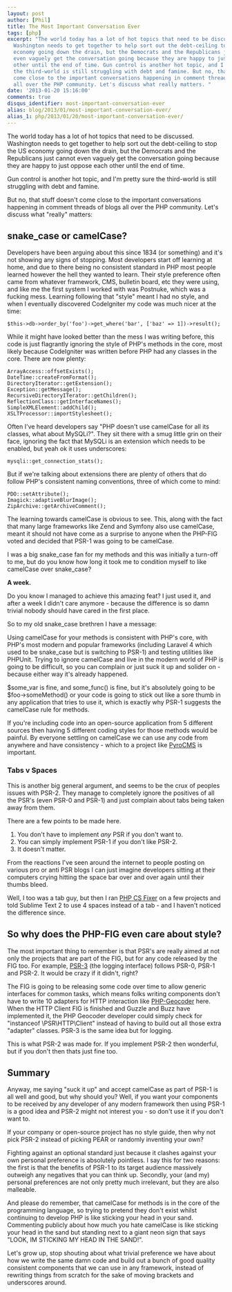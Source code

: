 ```yaml
---
layout: post
author: [Phil]
title: The Most Important Conversation Ever
tags: [php]
excerpt: "The world today has a lot of hot topics that need to be discussed.
  Washington needs to get together to help sort out the debt-ceiling to stop the US
  economy going down the drain, but the Democrats and the Republicans just cannot
  even vaguely get the conversation going because they are happy to just oppose each
  other until the end of time. Gun control is another hot topic, and I'm pretty sure
  the third-world is still struggling with debt and famine. But no, that stuff doesn't
  come close to the important conversations happening in comment threads of blogs
  all over the PHP community. Let's discuss what really matters. "
date: '2013-01-20 15:16:00'
comments: true
disqus_identifier: most-important-conversation-ever
alias: blog/2013/01/most-important-conversation-ever/
alias_1: php/2013/01/20/most-important-conversation-ever/
---
```


The world today has a lot of hot topics that need to be discussed. Washington needs to get together to help sort out the debt-ceiling to stop the US economy going down the drain, but the Democrats and the Republicans just cannot even vaguely get the conversation going because they are happy to just oppose each other until the end of time.

Gun control is another hot topic, and I'm pretty sure the third-world is still struggling with debt and famine.

But no, that stuff doesn't come close to the important conversations happening in comment threads of blogs all over the PHP community. Let's discuss what "really" matters:

## snake_case or camelCase?

Developers have been arguing about this since 1834 (or something) and it's not showing any signs of stopping. Most developers start off learning at home, and due to there being no consistent standard in PHP most people learned however the hell they wanted to learn. Their style preference often came from whatever framework, CMS, bulletin board, etc they were using, and like me the first system I worked with was Postnuke, which was a fucking mess. Learning following that "style" meant I had no style, and when I eventually discovered CodeIgniter my code was much nicer at the time:

	$this->db->order_by('foo')->get_where('bar', ['baz' => 1])->result();
	
While it might have looked better than the mess I was writing before, this code is just flagrantly ignoring the style of PHP's methods in the core, most likely because CodeIgniter was written before PHP had any classes in the core. There are now plenty:

	ArrayAccess::offsetExists();
	DateTime::createFromFormat();
	DirectoryIterator::getExtension();
	Exception::getMessage();
	RecursiveDirectoryITerator::getChildren();
	ReflectionClass::getInterfaceNames();
	SimpleXMLElement::addChild();
	XSLTProcessor::importStylesheet();
	
Often I've heard developers say "PHP doesn't use camelCase for all its classes, what about MySQLi?". They sit there with a smug little grin on their face, ignoring the fact that MySQLi is an extension which needs to be enabled, but yeah ok it uses underscores:

	mysqli::get_connection_stats();
	
But if we're talking about extensions there are plenty of others that do follow PHP's consistent naming conventions, three of which come to mind:

	PDO::setAttribute();
	Imagick::adaptiveBlurImage();
	ZipArchive::getArchiveComment();
	
The learning towards camelCase is obvious to see. This, along with the fact that many large frameworks like Zend and Symfony also use camelCase, meant it should not have come as a surprise to anyone when the PHP-FIG voted and decided that PSR-1 was going to be camelCase.

I was a big snake\_case fan for my methods and this was initially a turn-off to me, but do you know how long it took me to condition myself to like camelCase over snake_case? 

**A week.**

Do you know I managed to achieve this amazing feat? I just used it, and after a week I didn't care anymore - because the difference is so damn trivial nobody should have cared in the first place.

So to my old snake\_case brethren I have a message:

Using camelCase for your methods is consistent with PHP's core, with PHP's most modern and popular frameworks (including Laravel 4 which used to be snake\_case but is switching to PSR-1) and testing utilities like PHPUnit. Trying to ignore camelCase and live in the modern world of PHP is going to be difficult, so you can complain or just suck it up and solider on - because either way it's already happened.

$some\_var is fine, and some\_func() is fine, but it's absolutely going to be $foo->someMethod() or your code is going to stick out like a sore thumb in any application that tries to use it, which is exactly why PSR-1 suggests the camelCase rule for methods. 

If you're including code into an open-source application from 5 different sources then having 5 different coding styles for those methods would be painful. By everyone settling on camelCase we can use any code from anywhere and have consistency - which to a project like [PyroCMS](http://pyrocms.com/) is important.

### Tabs v Spaces

This is another big general argument, and seems to be the crux of peoples issues with PSR-2. They manage to completely ignore the positives of all the PSR's (even PSR-0 and PSR-1) and just complain about tabs being taken away from them.

There are a few points to be made here.

1. You don't have to implement _any_ PSR if you don't want to.  
1. You can simply implement PSR-1 if you don't like PSR-2.  
1. It doesn't matter.  

From the reactions I've seen around the internet to people posting on various pro or anti PSR blogs I can just imagine developers sitting at their computers crying hitting the space bar over and over again until their thumbs bleed.

Well, I too was a tab guy, but then I ran [PHP CS Fixer](https://github.com/fabpot/PHP-CS-Fixer) on a few projects and told Sublime Text 2 to use 4 spaces instead of a tab - and I haven't noticed the difference since. 

## So why does the PHP-FIG even care about style?

The most important thing to remember is that PSR's are really aimed at not only the projects that are part of the FIG, but for any code released by the FIG too. For example, [PSR-3](https://github.com/php-fig/fig-standards/blob/master/accepted/PSR-3-logger-interface.md) (the logging interface) follows PSR-0, PSR-1 and PSR-2. It would be crazy if it didn't, right?

The FIG is going to be releasing some code over time to allow generic interfaces for common tasks, which means folks writing components don't have to write 10 adapters for HTTP interaction like [PHP-Geocoder](http://geocoder-php.org) here. When the HTTP Client FIG is finished and Guzzle and Buzz have implemented it, the PHP Geocoder developer could simply check for "instanceof \PSR\HTTP\Client" instead of having to build out all those extra "adapter" classes. PSR-3 is the same idea but for logging.

This is what PSR-2 was made for. If you implement PSR-2 then wonderful, but if you don't then thats just fine too. 

## Summary

Anyway, me saying "suck it up" and accept camelCase as part of PSR-1 is all well and good, but why should you? Well, if you want your components to be received by any developer of any modern framework then using PSR-1 is a good idea and PSR-2 might not interest you - so don't use it if you don't want to.

If your company or open-source project has no style guide, then why not pick PSR-2 instead of picking PEAR or randomly inventing your own?

Fighting against an optional standard just because it clashes against your own personal preference is absolutely pointless. I say this for two reasons: the first is that the benefits of PSR-1 to its target audience massively outweigh any negatives that you can think up. Secondly, your (and my) personal preferences are not only pretty much irrelevant, but they are also malleable.

And please do remember, that camelCase for methods is in the core of the programming language, so trying to pretend they don't exist whilst continuing to develop PHP is like sticking your head in your sand. Commenting publicly about how much you hate camelCase is like sticking your head in the sand but standing next to a giant neon sign that says "LOOK, IM STICKING MY HEAD IN THE SAND!". 

Let's grow up, stop shouting about what trivial preference we have about how we write the same damn code and build out a bunch of good quality consistent components that we can use in any framework, instead of rewriting things from scratch for the sake of moving brackets and underscores around.

